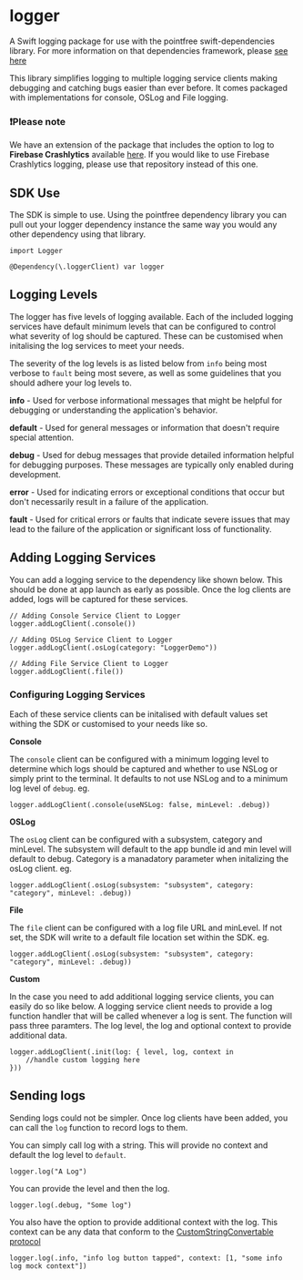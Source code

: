 # logger

A Swift logging package for use with the pointfree swift-dependencies library. For more information on that dependencies framework, please [see here](https://github.com/pointfreeco/swift-dependencies)

This library simplifies logging to multiple logging service clients making debugging and catching bugs easier than ever before. It comes packaged with implementations for console, OSLog and File logging. 

### ❗️Please note
We have an extension of the package that includes the option to log to **Firebase Crashlytics** available [here](https://github.com/nodes-ios/logger-with-firebase-crashlytics). If you would like to use Firebase Crashlytics logging, please use that repository instead of this one. 


## SDK Use

The SDK is simple to use. Using the pointfree dependency library you can pull out your logger dependency instance the same way you would any other dependency using that library.

```
import Logger

@Dependency(\.loggerClient) var logger
``` 

## Logging Levels

The logger has five levels of logging available. Each of the included logging services have default minimum levels that can be configured to control what severity of log should be captured. These can be customised when initalising the log services to meet your needs. 


The severity of the log levels is as listed below from `info` being most verbose to `fault` being most severe, as well as some guidelines that you should adhere your log levels to.

**info** - Used for verbose informational messages that might be helpful for debugging or understanding the application's behavior.

**default** - Used for general messages or information that doesn't require special attention.

**debug** - Used for debug messages that provide detailed information helpful for debugging purposes. These messages are typically only enabled during development.

**error** - Used for indicating errors or exceptional conditions that occur but don't necessarily result in a failure of the application.

**fault** - Used for critical errors or faults that indicate severe issues that may lead to the failure of the application or significant loss of functionality.


## Adding Logging Services

You can add a logging service to the dependency like shown below. This should be done at app launch as early as possible.
Once the log clients are added, logs will be captured for these services. 
 
```
// Adding Console Service Client to Logger
logger.addLogClient(.console())

// Adding OSLog Service Client to Logger
logger.addLogClient(.osLog(category: "LoggerDemo"))

// Adding File Service Client to Logger
logger.addLogClient(.file())
```

### Configuring Logging Services
Each of these service clients can be initalised with default values set withing the SDK or customised to your needs like so.

**Console**

The `console` client can be configured with a minimum logging level to determine which logs should be captured and whether to use NSLog or simply print to the terminal. It defaults to not use NSLog and to a minimum log level of `debug`.
eg.
```
logger.addLogClient(.console(useNSLog: false, minLevel: .debug))
```

**OSLog**

The `osLog` client can be configured with a subsystem, category and minLevel. The subsystem will default to the app bundle id and min level will default to debug. Category is a manadatory parameter when initalizing the osLog client.
eg.
```
logger.addLogClient(.osLog(subsystem: "subsystem", category: "category", minLevel: .debug))
```

**File**

The `file` client can be configured with a log file URL and minLevel. If not set, the SDK will write to a default file location set within the SDK.
eg.
```
logger.addLogClient(.osLog(subsystem: "subsystem", category: "category", minLevel: .debug))
```

**Custom**

In the case you need to add additional logging service clients, you can easily do so like below. A logging service client needs to provide a log function handler that will be called whenever a log is sent. The function will pass three paramters. The log level, the log and optional context to provide additional data.
```
logger.addLogClient(.init(log: { level, log, context in
    //handle custom logging here
}))
```

## Sending logs

Sending logs could not be simpler. Once log clients have been added, you can call the `log` function to record logs to them.

You can simply call log with a string. This will provide no context and default the log level to `default`.
```
logger.log("A Log")
```

You can provide the level and then the log.
```
logger.log(.debug, "Some log")
```

You also have the option to provide additional context with the log. This context can be any data that conform to the [CustomStringConvertable protocol](https://developer.apple.com/documentation/swift/customstringconvertible)
```
logger.log(.info, "info log button tapped", context: [1, "some info log mock context"])
```

